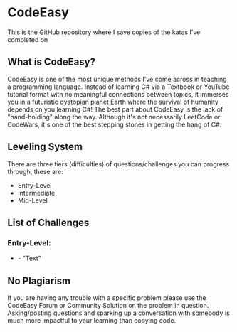 # CodeEasy

This is the GitHub repository where I save copies of the katas I've completed on

## What is CodeEasy?

CodeEasy is one of the most unique methods I've come across in teaching a programming language. Instead of learning C# via a Textbook or YouTube tutorial format with no meaningful connections between topics, it immerses you in a futuristic dystopian planet Earth where the survival of humanity depends on you learning C#! The best part about CodeEasy is the lack of "hand-holding" along the way. Although it's not necessarily LeetCode or CodeWars, it's one of the best stepping stones in getting the hang of C#.

## Leveling System

There are three tiers (difficulties) of questions/challenges you can progress through, these are: 
- Entry-Level
- Intermediate
- Mid-Level

## List of Challenges

### Entry-Level:

* []() - "Text"

## No Plagiarism
If you are having any trouble with a specific problem please use the CodeEasy Forum or Community Solution on the problem in question. Asking/posting questions and sparking up a conversation with somebody is much more impactful to your learning than copying code.

